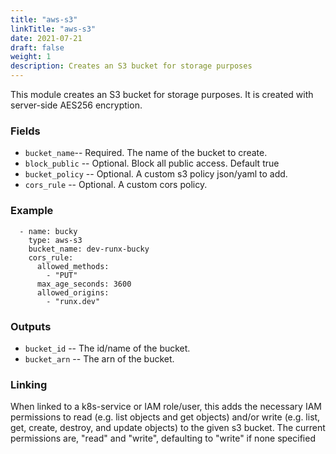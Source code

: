```yaml
---
title: "aws-s3"
linkTitle: "aws-s3"
date: 2021-07-21
draft: false
weight: 1
description: Creates an S3 bucket for storage purposes
---
```


This module creates an S3 bucket for storage purposes. It is created with server-side AES256 encryption.

### Fields

- `bucket_name`-- Required. The name of the bucket to create.
- `block_public` -- Optional. Block all public access. Default true
- `bucket_policy` -- Optional. A custom s3 policy json/yaml to add.
- `cors_rule` -- Optional. A custom cors policy.

### Example

```
  - name: bucky
    type: aws-s3
    bucket_name: dev-runx-bucky
    cors_rule:
      allowed_methods:
        - "PUT"
      max_age_seconds: 3600
      allowed_origins:
        - "runx.dev"
```

### Outputs

- `bucket_id` -- The id/name of the bucket.
- `bucket_arn` -- The arn of the bucket.

### Linking

When linked to a k8s-service or IAM role/user, this adds the necessary IAM permissions to read
(e.g. list objects and get objects) and/or write (e.g. list, get,
create, destroy, and update objects) to the given s3 bucket.
The current permissions are, "read" and "write", defaulting to "write" if none specified
